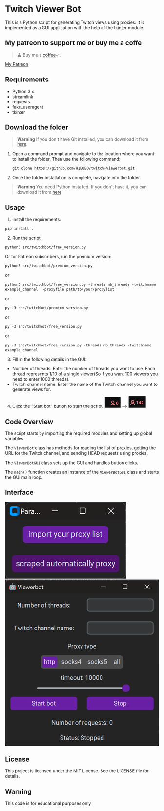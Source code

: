 # Twitch Viewer Bot

This is a Python script for generating Twitch views using proxies. It is implemented as a GUI application with the help of the tkinter module.

## My patreon to support me or buy me a coffe

> :warning: Buy me a [coffee](https://www.buymeacoffee.com/hibobo)✓.

[My Patreon](https://www.patreon.com/HIBO)

## Requirements

* Python 3.x
* streamlink
* requests
* fake_useragent
* tkinter

## Download the folder

> **Warning**
> If you don't have Git installed, you can download it from [here](https://git-scm.com/download/win).

1. Open a command prompt and navigate to the location where you want to install the folder. Then use the following command:
   ```shell 
   git clone https://github.com/H1B0B0/twitch-Viewerbot.git
    ```
2. Once the folder installation is complete, navigate into the folder.

> **Warning**
> You need Python installed. If you don't have it, you can download it from [here](https://www.python.org/downloads/)


## Usage

1. Install the requirements:

```shell
pip install .
```

2. Run the script:

```shell
python3 src/twitchbot/free_version.py
```
Or for Patreon subscribers, run the premium version:
```shell
python3 src/twitchbot/premium_version.py
```
or 
```shell
python3 src/twitchbot/free_version.py -threads nb_threads -twitchname example_channel  -proxyfile path/to/your/proxylist
```
or
```shell
py -3 src/twitchbot/premium_version.py
```
or 
```shell
py -3 src/twitchbot/free_version.py
```
or 
```shell
py -3 src/twitchbot/free_version.py -threads nb_threads -twitchname example_channel
```
3. Fill in the following details in the GUI:

* Number of threads: Enter the number of threads you want to use. Each thread represents 1/10 of a single viewer(So if you want 100 viewers you need to enter 1000 threads).
* Twitch channel name: Enter the name of the Twitch channel you want to generate views for.

4. Click the "Start bot" button to start the script.
![](images/6.jpeg) --> ![](images/142.jpeg)

## Code Overview

The script starts by importing the required modules and setting up global variables.

The `ViewerBot` class has methods for reading the list of proxies, getting the URL for the Twitch channel, and sending HEAD requests using proxies.

The `ViewerBotGUI` class sets up the GUI and handles button clicks.

The `main()` function creates an instance of the `ViewerBotGUI` class and starts the GUI main loop.

## Interface
![](images/selectproxy.PNG) ![](images/interface.PNG)
## License

This project is licensed under the MIT License. See the LICENSE file for details.

## Warning 

This code is for educational purposes only
